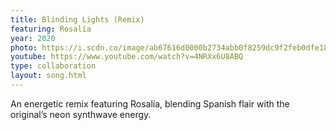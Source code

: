 ```yaml
---
title: Blinding Lights (Remix)
featuring: Rosalía
year: 2020
photo: https://i.scdn.co/image/ab67616d0000b2734abb0f8259dc9f2feb0dfe18
youtube: https://www.youtube.com/watch?v=4NRXx6U8ABQ
type: collaboration
layout: song.html
---
```


An energetic remix featuring Rosalía, blending Spanish flair with the original’s neon synthwave energy.
